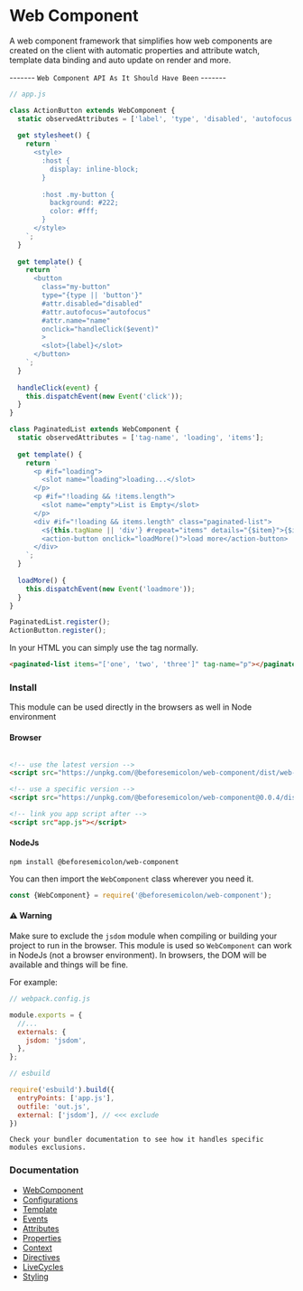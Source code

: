 # Web Component
A web component framework that simplifies how web components are created on the client with 
automatic properties and attribute watch, template data binding and auto update on render and more.

------- `Web Component API As It Should Have Been` -------

```js
// app.js

class ActionButton extends WebComponent {
  static observedAttributes = ['label', 'type', 'disabled', 'autofocus', 'name'];
  
  get stylesheet() {
    return `
      <style>
        :host {
          display: inline-block;
        }
        
        :host .my-button {
          background: #222;
          color: #fff;
        }
      </style>
    `;
  }
  
  get template() {
    return `
      <button 
        class="my-button" 
        type="{type || 'button'}"
        #attr.disabled="disabled"
        #attr.autofocus="autofocus"
        #attr.name="name"
        onclick="handleClick($event)"
        >
        <slot>{label}</slot>
      </button>
    `;
  }
  
  handleClick(event) {
    this.dispatchEvent(new Event('click'));
  }
}

class PaginatedList extends WebComponent {
  static observedAttributes = ['tag-name', 'loading', 'items'];
  
  get template() {
    return `
      <p #if="loading">
        <slot name="loading">loading...</slot>
      </p>
      <p #if="!loading && !items.length">
        <slot name="empty">List is Empty</slot>
      </p>
      <div #if="!loading && items.length" class="paginated-list">
        <${this.tagName || 'div'} #repeat="items" details="{$item}">{$item}</${this.tagName || 'div'}>
        <action-button onclick="loadMore()">load more</action-button>
      </div>
    `;
  }
  
  loadMore() {
    this.dispatchEvent(new Event('loadmore'));
  }
}

PaginatedList.register();
ActionButton.register();
```

In your HTML you can simply use the tag normally.

```html
<paginated-list items="['one', 'two', 'three']" tag-name="p"></paginated-list>
```

### Install

This module can be used directly in the browsers as well in Node environment

#### Browser
```html 

<!-- use the latest version -->
<script src="https://unpkg.com/@beforesemicolon/web-component/dist/web-component.min.js"></script>

<!-- use a specific version -->
<script src="https://unpkg.com/@beforesemicolon/web-component@0.0.4/dist/web-component.min.js"></script>

<!-- link you app script after -->
<script src"app.js"></script>
```

#### NodeJs

```
npm install @beforesemicolon/web-component
```

You can then import the `WebComponent` class wherever you need it.

```js
const {WebComponent} = require('@beforesemicolon/web-component');
```

#### ⚠️ Warning

Make sure to exclude the `jsdom` module when compiling or building your project to run in the browser.
This module is used so `WebComponent` can work in NodeJs (not a browser environment). In browsers, the DOM
will be available and things will be fine.

For example:

```js
// webpack.config.js

module.exports = {
  //...
  externals: {
    jsdom: 'jsdom',
  },
};
```

```js
// esbuild

require('esbuild').build({
  entryPoints: ['app.js'],
  outfile: 'out.js',
  external: ['jsdom'], // <<< exclude
})
```

    Check your bundler documentation to see how it handles specific modules exclusions.

### Documentation

- [WebComponent](https://github.com/beforesemicolon/web-component/blob/master/doc/WebComponent.md)
- [Configurations](https://github.com/beforesemicolon/web-component/blob/master/doc/configurations.md)
- [Template](https://github.com/beforesemicolon/web-component/blob/master/doc/template.md)
- [Events](https://github.com/beforesemicolon/web-component/blob/master/doc/events.md)
- [Attributes](https://github.com/beforesemicolon/web-component/blob/master/doc/attributes.md)
- [Properties](https://github.com/beforesemicolon/web-component/blob/master/doc/properties.md)
- [Context](https://github.com/beforesemicolon/web-component/blob/master/doc/context.md)
- [Directives](https://github.com/beforesemicolon/web-component/blob/master/doc/directives.md)
- [LiveCycles](https://github.com/beforesemicolon/web-component/blob/master/doc/livecycles.md)
- [Styling](https://github.com/beforesemicolon/web-component/blob/master/doc/stylesheet.md)
